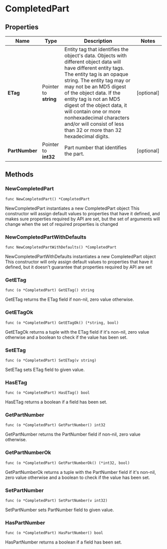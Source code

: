 # CompletedPart

## Properties

|Name | Type | Description | Notes|
|------------ | ------------- | ------------- | -------------|
|**ETag** | Pointer to **string** | Entity tag that identifies the object&#39;s data. Objects with different object data will have different entity tags. The entity tag is an opaque string. The entity tag may or may not be an MD5 digest of the object data. If the entity tag is not an MD5 digest of the object data, it will contain one or more nonhexadecimal characters and/or will consist of less than 32 or more than 32 hexadecimal digits.  | [optional] |
|**PartNumber** | Pointer to **int32** | Part number that identifies the part. | [optional] |

## Methods

### NewCompletedPart

`func NewCompletedPart() *CompletedPart`

NewCompletedPart instantiates a new CompletedPart object
This constructor will assign default values to properties that have it defined,
and makes sure properties required by API are set, but the set of arguments
will change when the set of required properties is changed

### NewCompletedPartWithDefaults

`func NewCompletedPartWithDefaults() *CompletedPart`

NewCompletedPartWithDefaults instantiates a new CompletedPart object
This constructor will only assign default values to properties that have it defined,
but it doesn't guarantee that properties required by API are set

### GetETag

`func (o *CompletedPart) GetETag() string`

GetETag returns the ETag field if non-nil, zero value otherwise.

### GetETagOk

`func (o *CompletedPart) GetETagOk() (*string, bool)`

GetETagOk returns a tuple with the ETag field if it's non-nil, zero value otherwise
and a boolean to check if the value has been set.

### SetETag

`func (o *CompletedPart) SetETag(v string)`

SetETag sets ETag field to given value.

### HasETag

`func (o *CompletedPart) HasETag() bool`

HasETag returns a boolean if a field has been set.

### GetPartNumber

`func (o *CompletedPart) GetPartNumber() int32`

GetPartNumber returns the PartNumber field if non-nil, zero value otherwise.

### GetPartNumberOk

`func (o *CompletedPart) GetPartNumberOk() (*int32, bool)`

GetPartNumberOk returns a tuple with the PartNumber field if it's non-nil, zero value otherwise
and a boolean to check if the value has been set.

### SetPartNumber

`func (o *CompletedPart) SetPartNumber(v int32)`

SetPartNumber sets PartNumber field to given value.

### HasPartNumber

`func (o *CompletedPart) HasPartNumber() bool`

HasPartNumber returns a boolean if a field has been set.


